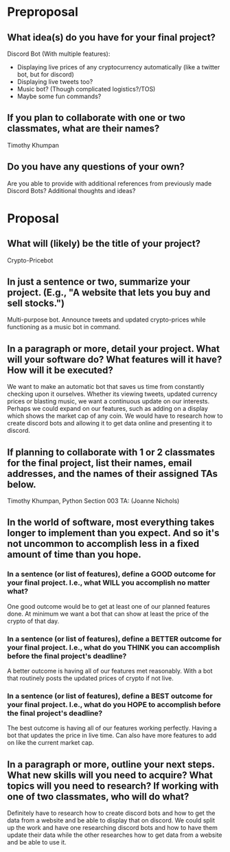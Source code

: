 # Preproposal

## What idea(s) do you have for your final project?

Discord Bot (With multiple features):
  - Displaying live prices of any cryptocurrency automatically (like a twitter bot, but for discord)
  - Displaying live tweets too? 
  - Music bot? (Though complicated logistics?/TOS)
  - Maybe some fun commands?

## If you plan to collaborate with one or two classmates, what are their names?

Timothy Khumpan

## Do you have any questions of your own?

Are you able to provide with additional references from previously made Discord Bots?
Additional thoughts and ideas?

# Proposal

## What will (likely) be the title of your project?

Crypto-Pricebot

## In just a sentence or two, summarize your project. (E.g., "A website that lets you buy and sell stocks.")

Multi-purpose bot. Announce tweets and updated crypto-prices while functioning as a music bot in command.

## In a paragraph or more, detail your project. What will your software do? What features will it have? How will it be executed?

We want to make an automatic bot that saves us time from constantly checking upon it ourselves. Whether its viewing tweets, updated currency prices or blasting music, we want a continuous update on our interests. Perhaps we could expand on our features, such as adding on a display which shows the market cap of any coin. We would have to research how to create discord bots and allowing it to get data online and presenting it to discord.

## If planning to collaborate with 1 or 2 classmates for the final project, list their names, email addresses, and the names of their assigned TAs below.

Timothy Khumpan, Python Section 003 TA: (Joanne Nichols)

## In the world of software, most everything takes longer to implement than you expect. And so it's not uncommon to accomplish less in a fixed amount of time than you hope.
### In a sentence (or list of features), define a GOOD outcome for your final project. I.e., what WILL you accomplish no matter what?

One good outcome would be to get at least one of our planned features done. At minimum we want a bot that can show at least the price of the crypto of that day.

### In a sentence (or list of features), define a BETTER outcome for your final project. I.e., what do you THINK you can accomplish before the final project's deadline?

A better outcome is having all of our features met reasonably. With a bot that routinely posts the updated prices of crypto if not live.

### In a sentence (or list of features), define a BEST outcome for your final project. I.e., what do you HOPE to accomplish before the final project's deadline?

The best outcome is having all of our features working perfectly. Having a bot that updates the price in live time. Can also have more features to add on like the current market cap.

## In a paragraph or more, outline your next steps. What new skills will you need to acquire? What topics will you need to research? If working with one of two classmates, who will do what?

Definitely have to research how to create discord bots and how to get the data from a website and be able to display that on discord. We could split up the work and have one researching discord bots and how to have them update their data while the other researches how to get data from a website and be able to use it.

